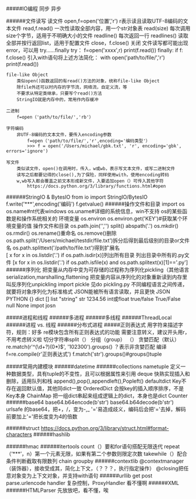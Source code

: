 #####IO编程
    同步
    异步

######文件读写
    读文件
        open,f=open('位置’,'r') r表示读且读取UTF-8编码的文本文件
        read,f.read()   一次性读取全部内容，用一个str对象表
            read(size)  每次调用size个字节，适用于不明确大小的文件
            readline()  每次返回一行
            readlines() 读取全部并按行返回list，适用于配置文件
        close，f.close() 关闭
        文件读写都可能出现error，可以用 try……finally
            try：
                f=open('xxxx',r)
                 print(f.read())
            finally:
                if f:
                    f.close()
        引入with语句将上述方法简化：
            with open('path/to/file/','r')
                print(f.read())
                  
    file-like Object
        类似open()函数返回的有read()方法的对象，统称file-like Object
        除file外还可以时内存的字节流，网络流，自定义流，等
        不要求从特定类继承，只要写个read()方法
        StringIO就是内存中的，常用作内存缓冲
        
    二进制
        f=open（'path/to/file/','rb'）
       
    字符编码
        非UTF-8编码的文本文件，要传入encoding参数
            f=open（'path/to/file/','r',encoding='编码类型'）
            >>> f = open('/Users/michael/gbk.txt', 'r', encoding='gbk', errors='ignore')
         
    写文件
        类似读文件，open()在调用时，传入，w或wb，表示写文本文件，或写二进制文件
        读写之后都要记得的close(),为了保险，同样使用with，使用encoding转码
        w,wb写入都会覆盖之前文本形成新文件，入要追加open（）可传入其他字符
            https://docs.python.org/3/library/functions.html#open
            
                         
            

######StringIO & BytesIO
    from io import StringIO/BytesIO
    f.write('***',encoding('编码')
    f.getvalue()
######操作文件和目录
    import os
        os.name#nt代表windows
        os.uname#详细的系统信息，win不支持
        os的某些函数是和操作系统相关的
    环境变量
        os.environ
        os.environ.get('KEY')#获取某个环境变量的值
    操作文件和目录
        os.path.join('','')
                split()
                abspath('.')
        os.mkdir()
        os.rmdir()
        os.rename()重命名
        os.remove()删除
        os.path.split('/Users/michael/testdir/file.txt')拆分后得到最后级别的目录or文件名
        os.path.splittext('/path/to/file.txt')得到扩展名       
        [ x for x in os.listdir('.') if os.path.isdir(x)]列出所有目录
        列出目录中所有的.py文件
        [x for x in os.listdir('.') if os.path.isfile(x) and os.path.splitext(x)[1]=='.py']
######序列化
    把变量从内存中变为可存储的过程称为序列化pickling（其他语言serialization,marshalling,flattening
    把变量内容从序列化的对象重新读到内存里叫反序列化unpickling
    import pickle
    见do pickling.py
    不同编程语言之间传递，就要将对象序列化为标准格式
    JSON能被所有语言读取，并且更快
    JSON            PYTHON
    {}              dict
    []              list
    "string"        str
    1234.56         int或float
    true/false      True/False
    null            None
    impot josn
    
    
    


#####进程和线程
######多进程
######多线程
######ThreadLocal
######进程 vs. 线程
######分布式进程
#####正则表达式
    用字符来描述字符，规则：好多
    re模块包含所有正则表达式的功能
        需要注意转义，建议开头用r，不用考虑转义啦
    切分字符串split（）
    分组（group） （）
    贪婪匹配（默认）
        re.match(r'^(\d+?)(0*)$', '102300').groups()
        ？表示非贪婪匹配
    编译
        f=re.compile(r'正则表达式')
        f.match('str').groups()#groups()tuple
                 
        
#####常用内建模块
######datetime
######collections
    nametuple
        定义一种数据类型，具有tuple的不变性，且可以根据属性来引用
    deque
        快熟实现插入和删除，适用队列和栈
        append(),pop(),appendleft(),Popleft()
    defaultdict
        Key不存在返回默认值，其他同dict一致
    OrderedDict
        会按key的插入顺序排序，不是Key本身
    ChainMap
        把一组dict串起来组成逻辑上的dict，本身也是dict
    Counter
######base64
    base64.b64encode(b'str')
    base64.b64decode(b'str')
    urlsafe 的base64，把+，/，变为-,_
    '='易造成歧义，编码后会把'='去掉，解码前要加上'='把长度变为4的倍数
    

######struct
    https://docs.python.org/3/library/struct.html#format-characters
######hashlib
    
######hmac
######itertools
    count（）要和for语句搭配无限迭代
    repeat（‘***’，n）第一个元素无限，如果有第二个参数则限定次数
    takewhile（）配合条件判断截取有限数列
    chain
    groupby
######contextlib
    @contextmanager （装饰器），接收受成其，简化上下文，（？？？，执行指定操作）
    @closing把任意对象变为上下文对象，并支持with语句
######urllib
    get
    post 
        parse.urlencode
    handler 复杂控制，ProxyHandler 看不懂啊
######XML
######HTMLParser
    先放放吧，看不懂，唉
    
